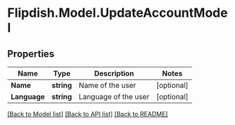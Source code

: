 # Flipdish.Model.UpdateAccountModel
## Properties

Name | Type | Description | Notes
------------ | ------------- | ------------- | -------------
**Name** | **string** | Name of the user | [optional] 
**Language** | **string** | Language of the user | [optional] 

[[Back to Model list]](../README.md#documentation-for-models) [[Back to API list]](../README.md#documentation-for-api-endpoints) [[Back to README]](../README.md)

